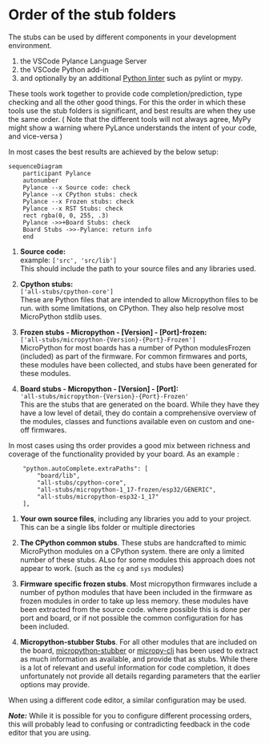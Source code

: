 # Order of the stub folders

The stubs can be used by different components in your development environment.
 1. the VSCode Pylance Language Server
 2. the VSCode Python add-in
 3. and optionally by an additional [Python linter](https://code.visualstudio.com/docs/python/linting#_specific-linters) such as pylint or mypy.
 
These  tools work together to provide code completion/prediction, type checking and all the other good things.
For this the order in which these tools use  the stub folders is significant, and best results are when they use the same order. 
( Note that the different tools will not always agree, MyPy might show a warning where PyLance understands the intent of your code, and vice-versa )

In most cases the best results are achieved by the below setup:

```{mermaid}
sequenceDiagram
    participant Pylance
    autonumber
    Pylance --x Source code: check 
    Pylance --x CPython stubs: check 
    Pylance --x Frozen stubs: check 
    Pylance --x RST Stubs: check 
    rect rgba(0, 0, 255, .3)
    Pylance ->>+Board Stubs: check
    Board Stubs ->>-Pylance: return info 
    end
```
 1. **Source code:**  
   example: `['src', 'src/lib'] `  
   This should include the path to your source files and any libraries used.  

 2. **Cpython stubs:**  
   `['all-stubs/cpython-core'] `  
   These are Python files that are intended to allow Micropython files to be run. with some limitations, on CPython. They also help resolve most MicroPython stdlib uses.

 3. **Frozen stubs - Micropython - [Version] - [Port]-frozen:**  
    `['all-stubs/micropython-{Version}-{Port}-Frozen']`  
    MicroPython for most boards has a number of Python modulesFrozen (included) as part of the firmware.
    For common firmwares and ports, these modules have been collected, and stubs have been generated for these modules.

 4. **Board stubs - Micropython - [Version] - [Port]:**  
   ` 'all-stubs/micropython-{Version}-{Port}-Frozen' `  
   This are the stubs that are generated on the board.
   While they have they have a low level of detail, they do contain a comprehensive overview of the modules, classes and functions available even on custom and one-off firmwares.

In most cases using ths order provides a good mix between richness and coverage of the functionality provided by your board.
As an example : 
```
    "python.autoComplete.extraPaths": [
        "board/lib",
        "all-stubs/cpython-core",
        "all-stubs/micropython-1_17-frozen/esp32/GENERIC",
        "all-stubs/micropython-esp32-1_17"
    ],

```

 1. **Your own source files**, including any libraries you add to your project.
 This can be a single libs folder or multiple directories

 2. **The CPython common stubs**. These stubs are handcrafted to mimic MicroPython modules on a CPython system.
 there are only a limited number of these stubs. ALso for some modules this approach does not appear to work. (such as the `cg` and `sys` modules)

 3. **Firmware specific frozen stubs**. Most micropython firmwares include a number of python modules that have been included in the firmware as frozen modules in order to take up less memory.
 these modules have been extracted from the source code. where possible this is done per port and board,  or if not possible the common configuration for has been included.

 4. **Micropython-stubber Stubs**. For all other modules that are included on the board, [micropython-stubber](https://github.com/Josverl/micropython-stubber) or [micropy-cli](https://github.com/BradenM/micropy-cli) has been used to extract as much information as available, and provide that as stubs. While there is a lot of relevant and useful information for code completion, it does unfortunately not provide all details regarding parameters that the earlier  options may provide.


When using a different code editor, a similar configuration may be used. 

 _**Note:**_ While it is possible for you to configure different processing orders, this will probably lead to confusing or contradicting feedback in the code editor that you are using.

